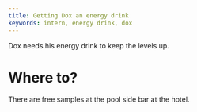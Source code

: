 ```yaml
---
title: Getting Dox an energy drink
keywords: intern, energy drink, dox
---
```


Dox needs his energy drink to keep the levels up.

# Where to?
There are free samples at the pool side bar at the hotel.
